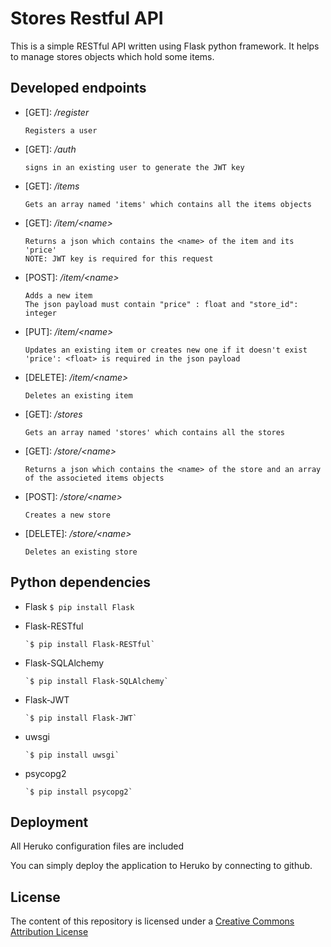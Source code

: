 # Stores Restful API
This is a simple RESTful API written using Flask python framework.
It helps to manage stores objects which hold some items.
## Developed endpoints
* \[GET\]: _/register_

      Registers a user

* \[GET\]: _/auth_

      signs in an existing user to generate the JWT key

* \[GET\]: _/items_

      Gets an array named 'items' which contains all the items objects

* \[GET\]: _/item/\<name\>_

      Returns a json which contains the <name> of the item and its 'price'
      NOTE: JWT key is required for this request

* \[POST\]: _/item/\<name\>_

      Adds a new item
      The json payload must contain "price" : float and "store_id": integer

* \[PUT\]: _/item/\<name\>_

      Updates an existing item or creates new one if it doesn't exist
      'price': <float> is required in the json payload

* \[DELETE\]: _/item/\<name\>_

      Deletes an existing item

* \[GET\]: _/stores_

      Gets an array named 'stores' which contains all the stores

* \[GET\]: _/store/\<name\>_

      Returns a json which contains the <name> of the store and an array of the associeted items objects

* \[POST\]: _/store/\<name\>_

      Creates a new store

* \[DELETE\]: _/store/\<name\>_

      Deletes an existing store

## Python dependencies
* Flask
      ```
      $ pip install Flask
      ```
* Flask-RESTful

      `$ pip install Flask-RESTful`
* Flask-SQLAlchemy

      `$ pip install Flask-SQLAlchemy`
* Flask-JWT

      `$ pip install Flask-JWT`
* uwsgi

      `$ pip install uwsgi`
* psycopg2

      `$ pip install psycopg2`

## Deployment
All Heruko configuration files are included

You can simply deploy the application to Heruko by connecting to github.
## License
The content of this repository is licensed under a [Creative Commons Attribution License](https://creativecommons.org/licenses/by/3.0/us/)

